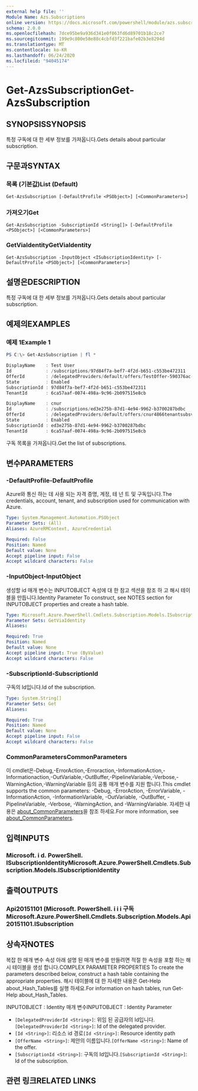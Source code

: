 ```yaml
---
external help file: ''
Module Name: Azs.Subscriptions
online version: https://docs.microsoft.com/powershell/module/azs.subscriptions/get-azssubscription
schema: 2.0.0
ms.openlocfilehash: 7dce95be9a936d341e0f063fd6d89701b18c2ce7
ms.sourcegitcommit: 199e9c800e58e88c4cbfd3f221bafe02b3e8294d
ms.translationtype: MT
ms.contentlocale: ko-KR
ms.lasthandoff: 06/24/2020
ms.locfileid: "94045174"
---
```

# <span data-ttu-id="09074-101">Get-AzsSubscription</span><span class="sxs-lookup"><span data-stu-id="09074-101">Get-AzsSubscription</span></span>

## <span data-ttu-id="09074-102">SYNOPSIS</span><span class="sxs-lookup"><span data-stu-id="09074-102">SYNOPSIS</span></span>
<span data-ttu-id="09074-103">특정 구독에 대 한 세부 정보를 가져옵니다.</span><span class="sxs-lookup"><span data-stu-id="09074-103">Gets details about particular subscription.</span></span>

## <span data-ttu-id="09074-104">구문과</span><span class="sxs-lookup"><span data-stu-id="09074-104">SYNTAX</span></span>

### <span data-ttu-id="09074-105">목록 (기본값)</span><span class="sxs-lookup"><span data-stu-id="09074-105">List (Default)</span></span>
```
Get-AzsSubscription [-DefaultProfile <PSObject>] [<CommonParameters>]
```

### <span data-ttu-id="09074-106">가져오기</span><span class="sxs-lookup"><span data-stu-id="09074-106">Get</span></span>
```
Get-AzsSubscription -SubscriptionId <String[]> [-DefaultProfile <PSObject>] [<CommonParameters>]
```

### <span data-ttu-id="09074-107">GetViaIdentity</span><span class="sxs-lookup"><span data-stu-id="09074-107">GetViaIdentity</span></span>
```
Get-AzsSubscription -InputObject <ISubscriptionIdentity> [-DefaultProfile <PSObject>] [<CommonParameters>]
```

## <span data-ttu-id="09074-108">설명은</span><span class="sxs-lookup"><span data-stu-id="09074-108">DESCRIPTION</span></span>
<span data-ttu-id="09074-109">특정 구독에 대 한 세부 정보를 가져옵니다.</span><span class="sxs-lookup"><span data-stu-id="09074-109">Gets details about particular subscription.</span></span>

## <span data-ttu-id="09074-110">예제의</span><span class="sxs-lookup"><span data-stu-id="09074-110">EXAMPLES</span></span>

### <span data-ttu-id="09074-111">예제 1</span><span class="sxs-lookup"><span data-stu-id="09074-111">Example 1</span></span>
```powershell
PS C:\> Get-AzsSubscription | fl *

DisplayName    : Test User
Id             : /subscriptions/97d84f7a-bef7-4f2d-b651-c553be472311
OfferId        : /delegatedProviders/default/offers/TestOffer-590376ac-c8dd-4b3d-9674-b5b8fcde095b
State          : Enabled
SubscriptionId : 97d84f7a-bef7-4f2d-b651-c553be472311
TenantId       : 6ca57aaf-0074-498a-9c96-2b097515e8cb

DisplayName    : cnur
Id             : /subscriptions/ed3e275b-87d1-4e94-9962-b3700287bdbc
OfferId        : /delegatedProviders/default/offers/cnur4866tenantsubsvcoffer843
State          : Enabled
SubscriptionId : ed3e275b-87d1-4e94-9962-b3700287bdbc
TenantId       : 6ca57aaf-0074-498a-9c96-2b097515e8cb
```

<span data-ttu-id="09074-112">구독 목록을 가져옵니다.</span><span class="sxs-lookup"><span data-stu-id="09074-112">Get the list of subscriptions.</span></span>

## <span data-ttu-id="09074-113">변수</span><span class="sxs-lookup"><span data-stu-id="09074-113">PARAMETERS</span></span>

### <span data-ttu-id="09074-114">-DefaultProfile</span><span class="sxs-lookup"><span data-stu-id="09074-114">-DefaultProfile</span></span>
<span data-ttu-id="09074-115">Azure와 통신 하는 데 사용 되는 자격 증명, 계정, 테 넌 트 및 구독입니다.</span><span class="sxs-lookup"><span data-stu-id="09074-115">The credentials, account, tenant, and subscription used for communication with Azure.</span></span>

```yaml
Type: System.Management.Automation.PSObject
Parameter Sets: (All)
Aliases: AzureRMContext, AzureCredential

Required: False
Position: Named
Default value: None
Accept pipeline input: False
Accept wildcard characters: False

```

### <span data-ttu-id="09074-116">-InputObject</span><span class="sxs-lookup"><span data-stu-id="09074-116">-InputObject</span></span>
<span data-ttu-id="09074-117">생성할 id 매개 변수는 INPUTOBJECT 속성에 대 한 참고 섹션을 참조 하 고 해시 테이블을 만듭니다.</span><span class="sxs-lookup"><span data-stu-id="09074-117">Identity Parameter To construct, see NOTES section for INPUTOBJECT properties and create a hash table.</span></span>

```yaml
Type: Microsoft.Azure.PowerShell.Cmdlets.Subscription.Models.ISubscriptionIdentity
Parameter Sets: GetViaIdentity
Aliases:

Required: True
Position: Named
Default value: None
Accept pipeline input: True (ByValue)
Accept wildcard characters: False

```

### <span data-ttu-id="09074-118">-SubscriptionId</span><span class="sxs-lookup"><span data-stu-id="09074-118">-SubscriptionId</span></span>
<span data-ttu-id="09074-119">구독의 Id입니다.</span><span class="sxs-lookup"><span data-stu-id="09074-119">Id of the subscription.</span></span>

```yaml
Type: System.String[]
Parameter Sets: Get
Aliases:

Required: True
Position: Named
Default value: None
Accept pipeline input: False
Accept wildcard characters: False

```

### <span data-ttu-id="09074-120">CommonParameters</span><span class="sxs-lookup"><span data-stu-id="09074-120">CommonParameters</span></span>
<span data-ttu-id="09074-121">이 cmdlet은-Debug,-ErrorAction,-Erroraction,-InformationAction,-Informationaction,-OutVariable,-OutBuffer,-PipelineVariable,-Verbose,-WarningAction,-WarningVariable 등의 공통 매개 변수를 지원 합니다.</span><span class="sxs-lookup"><span data-stu-id="09074-121">This cmdlet supports the common parameters: -Debug, -ErrorAction, -ErrorVariable, -InformationAction, -InformationVariable, -OutVariable, -OutBuffer, -PipelineVariable, -Verbose, -WarningAction, and -WarningVariable.</span></span> <span data-ttu-id="09074-122">자세한 내용은 [about_CommonParameters](http://go.microsoft.com/fwlink/?LinkID=113216)을 참조 하세요.</span><span class="sxs-lookup"><span data-stu-id="09074-122">For more information, see [about_CommonParameters](http://go.microsoft.com/fwlink/?LinkID=113216).</span></span>

## <span data-ttu-id="09074-123">입력</span><span class="sxs-lookup"><span data-stu-id="09074-123">INPUTS</span></span>

### <span data-ttu-id="09074-124">Microsoft. i d. PowerShell. ISubscriptionIdentity</span><span class="sxs-lookup"><span data-stu-id="09074-124">Microsoft.Azure.PowerShell.Cmdlets.Subscription.Models.ISubscriptionIdentity</span></span>

## <span data-ttu-id="09074-125">출력</span><span class="sxs-lookup"><span data-stu-id="09074-125">OUTPUTS</span></span>

### <span data-ttu-id="09074-126">Api20151101 (Microsoft. PowerShell. i i i 구독</span><span class="sxs-lookup"><span data-stu-id="09074-126">Microsoft.Azure.PowerShell.Cmdlets.Subscription.Models.Api20151101.ISubscription</span></span>



## <span data-ttu-id="09074-127">상속자</span><span class="sxs-lookup"><span data-stu-id="09074-127">NOTES</span></span>

<span data-ttu-id="09074-128">복잡 한 매개 변수 속성 아래 설명 된 매개 변수를 만들려면 적절 한 속성을 포함 하는 해시 테이블을 생성 합니다.</span><span class="sxs-lookup"><span data-stu-id="09074-128">COMPLEX PARAMETER PROPERTIES To create the parameters described below, construct a hash table containing the appropriate properties.</span></span> <span data-ttu-id="09074-129">해시 테이블에 대 한 자세한 내용은 Get-Help about_Hash_Tables를 실행 하세요.</span><span class="sxs-lookup"><span data-stu-id="09074-129">For information on hash tables, run Get-Help about_Hash_Tables.</span></span>

<span data-ttu-id="09074-130">INPUTOBJECT <ISubscriptionIdentity> : Identity 매개 변수</span><span class="sxs-lookup"><span data-stu-id="09074-130">INPUTOBJECT <ISubscriptionIdentity>: Identity Parameter</span></span>
  - <span data-ttu-id="09074-131">`[DelegatedProviderId <String>]`: 위임 된 공급자의 Id입니다.</span><span class="sxs-lookup"><span data-stu-id="09074-131">`[DelegatedProviderId <String>]`: Id of the delegated provider.</span></span>
  - <span data-ttu-id="09074-132">`[Id <String>]`: 리소스 id 경로</span><span class="sxs-lookup"><span data-stu-id="09074-132">`[Id <String>]`: Resource identity path</span></span>
  - <span data-ttu-id="09074-133">`[OfferName <String>]`: 제안의 이름입니다.</span><span class="sxs-lookup"><span data-stu-id="09074-133">`[OfferName <String>]`: Name of the offer.</span></span>
  - <span data-ttu-id="09074-134">`[SubscriptionId <String>]`: 구독의 Id입니다.</span><span class="sxs-lookup"><span data-stu-id="09074-134">`[SubscriptionId <String>]`: Id of the subscription.</span></span>

## <span data-ttu-id="09074-135">관련 링크</span><span class="sxs-lookup"><span data-stu-id="09074-135">RELATED LINKS</span></span>

